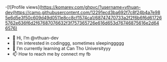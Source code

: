 -[![Profile views](https://komarev.com/ghpvc/?username=vthuan-dev(https://camo.githubusercontent.com/12291ecd3ba692f7c8f24b4a7e985e6d5e3f50c609d49d0511e8cc8cf1574ca1/68747470733a2f2f6b6f6d617265762e636f6d2f67687076632f3f757365726e616d653d76746875616e2d646576)
- 👋 Hi, I’m @vthuan-dev
- 👀 I’m interested in codinggg, sometimes sleepinggggg
- 🌱 I’m currently learning at Can Tho Universityyy
- 📫 How to reach me by connect my fb 



<!---
vthuan-dev/vthuan-dev is a ✨ special ✨ repository because its `README.md` (this file) appears on your GitHub profile.
You can click the Preview link to take a look at your changes.
--->
